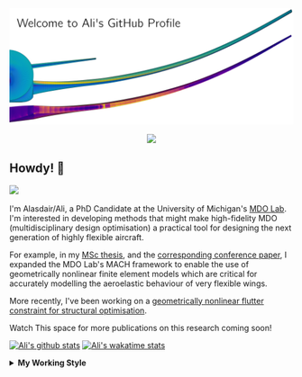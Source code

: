 <!--
# Welcome to Ali's github profile


-->

![banner](https://raw.githubusercontent.com/A-CGray/A-CGray/main/Images/GitHubProfileBanner.png)
<p align='center'>
<a href="https://www.linkedin.com/in/alasdaircgray/"><img height="30" src="https://github.com/WaylonWalker/WaylonWalker/blob/main/icon/linkedin.png?raw=true"></a>
</p>

## Howdy! 👋

![](https://komarev.com/ghpvc/?username=A-CGray&color=blue)

I'm Alasdair/Ali, a PhD Candidate at the University of Michigan's [MDO Lab](http://mdolab.engin.umich.edu).
I'm interested in developing methods that might make high-fidelity MDO (multidisciplinary design optimisation) a practical tool for designing the next generation of highly flexible aircraft.

For example, in my [MSc thesis](http://resolver.tudelft.nl/uuid:1a6b5001-d213-40d9-bc2c-5e831eda527d), and the [corresponding conference paper](https://www.researchgate.net/publication/348242101_Geometrically_Nonlinear_High-fidelity_Aerostructural_Optimization_for_Highly_Flexible_Wings), I expanded the MDO Lab's MACH framework to enable the use of geometrically nonlinear finite element models which are critical for accurately modelling the aeroelastic behaviour of very flexible wings.

More recently, I've been working on a [geometrically nonlinear flutter constraint for structural optimisation](https://www.researchgate.net/publication/357429071_High-Fidelity_Gradient-Based_Wing_Structural_Optimization_Including_a_Geometrically_Nonlinear_Flutter_Constraint).

Watch This space for more publications on this research coming soon!

<!--
**A-CGray/A-CGray** is a ✨ _special_ ✨ repository because its `README.md` (this file) appears on your GitHub profile.

Here are some ideas to get you started:

- 🔭 I’m currently working on ...
- 🌱 I’m currently learning ...
- 👯 I’m looking to collaborate on ...
- 🤔 I’m looking for help with ...
- 💬 Ask me about ...
- 📫 How to reach me: ...
- 😄 Pronouns: ...
- ⚡ Fun fact: ...
-->


[![Ali's github stats](https://github-readme-stats.vercel.app/api?username=A-CGray)](https://github.com/anuraghazra/github-readme-stats)
[![Ali's wakatime stats](https://github-readme-stats.vercel.app/api/wakatime?username=ACGray)](https://github.com/anuraghazra/github-readme-stats)


<details>
  <summary>
    <strong>My Working Style</strong>
  </summary>
  
  <!--START_SECTION:waka-->
![Code Time](http://img.shields.io/badge/Code%20Time-0%20secs-blue)

![Lines of code](https://img.shields.io/badge/From%20Hello%20World%20I%27ve%20Written-11%20Million%20lines%20of%20code-blue)

**I'm an Early 🐤** 

```text
🌞 Morning    96 commits     ████░░░░░░░░░░░░░░░░░░░░░   19.47% 
🌆 Daytime    193 commits    █████████░░░░░░░░░░░░░░░░   39.15% 
🌃 Evening    179 commits    █████████░░░░░░░░░░░░░░░░   36.31% 
🌙 Night      25 commits     █░░░░░░░░░░░░░░░░░░░░░░░░   5.07%

```
📅 **I'm Most Productive on Thursday** 

```text
Monday       72 commits     ███░░░░░░░░░░░░░░░░░░░░░░   14.6% 
Tuesday      73 commits     ███░░░░░░░░░░░░░░░░░░░░░░   14.81% 
Wednesday    77 commits     ████░░░░░░░░░░░░░░░░░░░░░   15.62% 
Thursday     125 commits    ██████░░░░░░░░░░░░░░░░░░░   25.35% 
Friday       94 commits     ████░░░░░░░░░░░░░░░░░░░░░   19.07% 
Saturday     14 commits     ░░░░░░░░░░░░░░░░░░░░░░░░░   2.84% 
Sunday       38 commits     ██░░░░░░░░░░░░░░░░░░░░░░░   7.71%

```


📊 **This Week I Spent My Time On** 

```text
💬 Programming Languages: 
Python                   6 hrs               ███████░░░░░░░░░░░░░░░░░░   30.72% 
TeX                      5 hrs 4 mins        ██████░░░░░░░░░░░░░░░░░░░   26.01% 
Markdown                 4 hrs 9 mins        █████░░░░░░░░░░░░░░░░░░░░   21.28% 
Bash                     1 hr 51 mins        ██░░░░░░░░░░░░░░░░░░░░░░░   9.54% 
Fortran                  36 mins             ░░░░░░░░░░░░░░░░░░░░░░░░░   3.09%

🔥 Editors: 
VS Code                  19 hrs 32 mins      █████████████████████████   100.0%

🐱‍💻 Projects: 
61490e61196f046685f0ad69 5 hrs 34 mins       ███████░░░░░░░░░░░░░░░░░░   28.56% 
NERS570                  4 hrs 53 mins       ██████░░░░░░░░░░░░░░░░░░░   25.06% 
baseclasses              3 hrs 29 mins       ████░░░░░░░░░░░░░░░░░░░░░   17.9% 
ICAS2022                 3 hrs 4 mins        ████░░░░░░░░░░░░░░░░░░░░░   15.74% 
OpenAeroStruct           1 hr 55 mins        ██░░░░░░░░░░░░░░░░░░░░░░░   9.82%

💻 Operating System: 
Linux                    19 hrs 32 mins      █████████████████████████   100.0%

```

**I Mostly Code in Python** 

```text
Python                   20 repos            ████████████░░░░░░░░░░░░░   50.0% 
TeX                      8 repos             █████░░░░░░░░░░░░░░░░░░░░   20.0% 
HTML                     3 repos             ██░░░░░░░░░░░░░░░░░░░░░░░   7.5% 
Shell                    3 repos             ██░░░░░░░░░░░░░░░░░░░░░░░   7.5% 
C++                      2 repos             █░░░░░░░░░░░░░░░░░░░░░░░░   5.0%

```


**Timeline**

![Chart not found](https://raw.githubusercontent.com/A-CGray/A-CGray/main/charts/bar_graph.png) 


 Last Updated on 18/09/2022 02:14:39 UTC
<!--END_SECTION:waka-->
</details>
